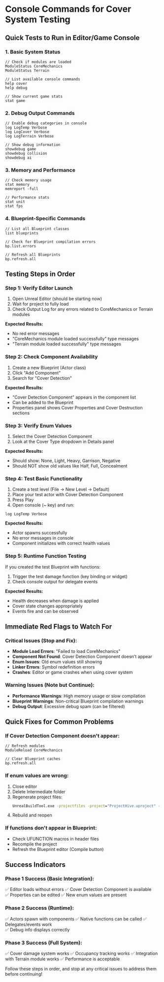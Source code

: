 # Console Commands for Cover System Testing

## Quick Tests to Run in Editor/Game Console

### 1. Basic System Status
```
// Check if modules are loaded
ModuleStatus CoreMechanics
ModuleStatus Terrain

// List available console commands  
help cover
help debug

// Show current game stats
stat game
```

### 2. Debug Output Commands
```
// Enable debug categories in console
log LogTemp Verbose
log LogCover Verbose  
log LogTerrain Verbose

// Show debug information
showdebug game
showdebug collision
showdebug ai
```

### 3. Memory and Performance  
```
// Check memory usage
stat memory
memreport -full

// Performance stats
stat unit
stat fps
```

### 4. Blueprint-Specific Commands
```
// List all Blueprint classes
list blueprints

// Check for Blueprint compilation errors
bp.list.errors

// Refresh all Blueprints
bp.refresh.all
```

## Testing Steps in Order

### Step 1: Verify Editor Launch
1. Open Unreal Editor (should be starting now)
2. Wait for project to fully load
3. Check Output Log for any errors related to CoreMechanics or Terrain modules

**Expected Results:**
- No red error messages
- "CoreMechanics module loaded successfully" type messages
- "Terrain module loaded successfully" type messages

### Step 2: Check Component Availability  
1. Create a new Blueprint (Actor class)
2. Click "Add Component" 
3. Search for "Cover Detection"

**Expected Results:**  
- "Cover Detection Component" appears in the component list
- Can be added to the Blueprint
- Properties panel shows Cover Properties and Cover Destruction sections

### Step 3: Verify Enum Values
1. Select the Cover Detection Component
2. Look at the Cover Type dropdown in Details panel

**Expected Results:**
- Should show: None, Light, Heavy, Garrison, Negative
- Should NOT show old values like Half, Full, Concealment

### Step 4: Test Basic Functionality
1. Create a test level (File → New Level → Default)
2. Place your test actor with Cover Detection Component
3. Press Play
4. Open console (~ key) and run:
```
log LogTemp Verbose
```

**Expected Results:**
- Actor spawns successfully
- No error messages in console
- Component initializes with correct health values

### Step 5: Runtime Function Testing
If you created the test Blueprint with functions:
1. Trigger the test damage function (key binding or widget)
2. Check console output for delegate events

**Expected Results:**
- Health decreases when damage is applied
- Cover state changes appropriately
- Events fire and can be observed

## Immediate Red Flags to Watch For

### Critical Issues (Stop and Fix):
- **Module Load Errors**: "Failed to load CoreMechanics" 
- **Component Not Found**: Cover Detection Component doesn't appear
- **Enum Issues**: Old enum values still showing
- **Linker Errors**: Symbol redefinition errors
- **Crashes**: Editor or game crashes when using cover system

### Warning Issues (Note but Continue):
- **Performance Warnings**: High memory usage or slow compilation
- **Blueprint Warnings**: Non-critical Blueprint compilation warnings  
- **Debug Output**: Excessive debug spam (can be filtered)

## Quick Fixes for Common Problems

### If Cover Detection Component doesn't appear:
```console
// Refresh modules
ModuleReload CoreMechanics

// Clear Blueprint caches  
bp.refresh.all
```

### If enum values are wrong:
1. Close editor
2. Delete Intermediate folder
3. Regenerate project files: 
   ```cmd
   UnrealBuildTool.exe -projectfiles -project="ProjectHive.uproject" -game -rocket -progress
   ```
4. Rebuild and reopen

### If functions don't appear in Blueprint:
- Check UFUNCTION macros in header files
- Recompile the project
- Refresh the Blueprint editor (Compile button)

## Success Indicators

### Phase 1 Success (Basic Integration):
✅ Editor loads without errors
✅ Cover Detection Component is available  
✅ Properties can be edited
✅ New enum values are present

### Phase 2 Success (Runtime):
✅ Actors spawn with components
✅ Native functions can be called
✅ Delegates/events work  
✅ Debug info displays correctly

### Phase 3 Success (Full System):
✅ Cover damage system works
✅ Occupancy tracking works
✅ Integration with Terrain module works
✅ Performance is acceptable

Follow these steps in order, and stop at any critical issues to address them before continuing!
